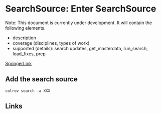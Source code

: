 # SearchSource: Enter SearchSource

Note: This document is currently under development. It will contain the following elements.

- description
- coverage (disciplines, types of work)
- supported (details): search updates, get_masterdata, run_search, load_fixes, prep

[SpringerLink](https://link.springer.com/)

## Add the search source

```
colrev search -a XXX
```

## Links
